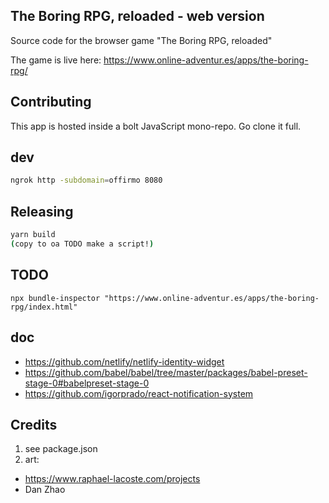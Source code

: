## The Boring RPG, reloaded - web version

Source code for the browser game "The Boring RPG, reloaded"

The game is live here: https://www.online-adventur.es/apps/the-boring-rpg/

## Contributing

This app is hosted inside a bolt JavaScript mono-repo. Go clone it full.


## dev

```bash
ngrok http -subdomain=offirmo 8080
```


## Releasing

```bash
yarn build
(copy to oa TODO make a script!)
```


## TODO

`npx bundle-inspector "https://www.online-adventur.es/apps/the-boring-rpg/index.html"`

## doc
* https://github.com/netlify/netlify-identity-widget
* https://github.com/babel/babel/tree/master/packages/babel-preset-stage-0#babelpreset-stage-0
* https://github.com/igorprado/react-notification-system

## Credits
1. see package.json
2. art:
  * https://www.raphael-lacoste.com/projects
  * Dan Zhao
